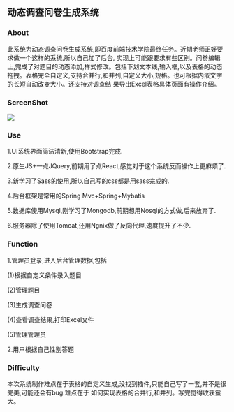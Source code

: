 ## 动态调查问卷生成系统

### About

此系统为动态调查问卷生成系统,即百度前端技术学院最终任务。近期老师正好要求做一个这样的系统,所以自己加了后台,
实现上可能跟要求有些区别。问卷编辑上,完成了对题目的动态添加,样式修改。包括下划文本线,输入框,以及表格的动态
拖拽。表格完全自定义,支持合并行,和并列,自定义大小,规格。也可根据内嵌文字的长短自动改变大小。还支持对调查结
果导出Excel表格具体页面有操作介绍。

### ScreenShot

![](![](screenshot.png))

### Use

1.UI系统界面简洁清新,使用Bootstrap完成.

2.原生JS+一点JQuery,前期用了点React,感觉对于这个系统反而操作上更麻烦了.

3.新学习了Sass的使用,所以自己写的css都是用sass完成的.

4.后台框架是常用的Spring Mvc+Spring+Mybatis

5.数据库使用Mysql,刚学习了Mongodb,前期想用Nosql的方式做,后来放弃了.

6.服务器除了使用Tomcat,还用Ngnix做了反向代理,速度提升了不少.

### Function

1.管理员登录,进入后台管理数据,包括

(1)根据自定义条件录入题目

(2)管理题目

(3)生成调查问卷

(4)查看调查结果,打印Excel文件

(5)管理管理员

2.用户根据自己性别答题

### Difficulty

本次系统制作难点在于表格的自定义生成,没找到插件,只能自己写了一套,并不是很完美,可能还会有bug.难点在于
如何实现表格的合并行,和并列。写完觉得收获蛮大。
